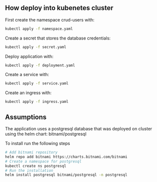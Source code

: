 ## How deploy into kubenetes cluster ##

First create the namespace crud-users with:
```bash
kubectl apply -f namespace.yaml
```

Create a secret that stores the database credentials:
```bash
kubectl apply -f secret.yaml
```

Deploy application with:
```bash
kubectl apply -f deployment.yaml
```

Create a service with:
```bash
kubectl apply -f service.yaml
```

Create an ingress with:
```bash
kubectl apply -f ingress.yaml
```

## Assumptions ##

The application uses a postgresql database that was deployed on cluster using the helm chart: bitnami/postgresql

To install run the following steps
```bash
# Add bitnami repository
helm repo add bitnami https://charts.bitnami.com/bitnami
# Create a namespace for postgresql
kubectl create ns postgresql
# Run the installation
helm install postgresql bitnami/postgresql -n postgresql
```

